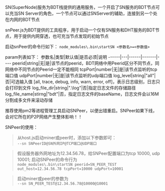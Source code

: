 SN(SuperNode)服务为BDT栈提供的通用服务，一个开启了SN服务的BDT节点可以充当SN Server的角色，一个节点可以通过SNServer的辅助，连接到另一个处在内网的BDT节点

snPeer.js为BDT提供的工具程序，用于启动一个仅有SN服务和DHT服务的BDT节点，用于提供内网穿透，也可充当节点发现的初始节点

启动snPeer的命令行如下：
```node_modules\.bin\startSN <参数名>=<参数值>```

param列表如下：
参数名|类型|默认值|是否必须|说明
------|---|------|-------|----
peerid|string|无|是|该节点的peerid，BDT网络中用Peerid区分不同节点，同网络中不同节点的Peerid一定不能相同
tcpPort|number|无|是|该节点监听的tcp端口值
udpPort|number|无|是|该节点监听的udp端口值
log_level|string|"all"|否|可选输入值 [all, trace, debug, info, warn, error, off]，表示日志级别，日志只会打印到文件
log_file_dir|string|".\log"|否|指定日志文件的存储路径
log_file_name|stirng|"bdt"|否，指定日志文件的baseName，日志文件会以16M分割成多文件来滚动存储

推荐使用pm2等进程管理工具启动SNPeer，以便出错重启。SNPeer如果下线，会对它所在的P2P网络产生整体影响！！

SNPeer的使用：
>从host.js启动miner或peer时，添加以下参数即可：<br/>
```--sn SNPeerID@SN外网IP@TCP端口@UDP端口```

>假设服务器外网地址为12.34.56.78，给SNPeer配置端口为tcp 10000, udp 10001; 启动SNPeer的命令行为<br/>
```node_modules\.bin\startSN peerid=SN_PEER_TEST out_host=12.34.56.78 tcpPort=10000 udpPort=10001```

>启动miner或peer的参数为<br/>
>```--sn SN_PEER_TEST@12.34.56.78@10000@10001```
